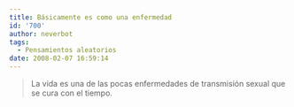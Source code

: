 ```yaml
---
title: Básicamente es como una enfermedad
id: '700'
author: neverbot
tags:
  - Pensamientos aleatorios
date: 2008-02-07 16:59:14
---
```


> La vida es una de las pocas enfermedades de transmisión sexual que se cura con el tiempo.